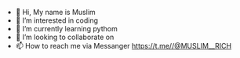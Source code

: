 - 👋 Hi, My name is Muslim
- 👀 I’m interested in coding
- 🌱 I’m currently learning pythom
- 💞️ I’m looking to collaborate on 
- 📫 How to reach me via Messanger https://t.me//@MUSLIM__RICH
